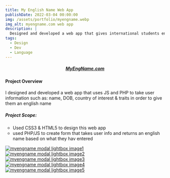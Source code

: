 ```yaml
---
title: My English Name Web App
publishDate: 2022-03-04 00:00:00
img: /assets/portfolio/myengname.webp
img_alt: myengname.com web app
description: |
  Designed and developed a web app that gives international students english names
tags:
  - Design
  - Dev
  - Language
---
```


<style>
ul{
    text-decoration:;
    list-style-type: circle!important;
}
</style>

##### <div><center><a class="highlight-eng highlight" href="http://www.myengname.com"> MyEngName.com</a></center></div>
#### Project Overview
I designed and developed a web app that uses JS and PHP to take user information such as: name, DOB, country of interest & traits in order to give them an english name

##### Project Scope:
 - Used CSS3 & HTML5 to design this web app
 - used PHP/JS to create form that takes user info and returns an english name based on what they hav entered

<script type="module" src="../../../scripts/fslightbox.js"></script>

<div class="container mx-auto space-y-2 lg:space-y-0 lg:gap-3 lg:grid lg:grid-cols-2">
  <div class="w-full rounded hover:opacity-50">
    <a data-fslightbox href="https://i.imgur.com/4T0KkVj.png"><img src="/assets/portfolio/myengname.webp" alt="myengname modal lightbox image1"></a>
  </div>
  <div class="w-full rounded hover:opacity-50">
    <a data-fslightbox href="https://i.imgur.com/RTmVqB8.png"><img src="/assets/portfolio/myengname2.png" alt="myengname modal lightbox image2"></a>
  </div>
</div>
<div class="container mx-auto space-y-2 lg:space-y-0 lg:gap-3 lg:grid lg:grid-cols-2">
  <div class="w-full rounded hover:opacity-50">
    <a data-fslightbox href="https://i.imgur.com/4Tydmb9.png"><img src="/assets/portfolio/myengnamemobile.webp" alt="myengname modal lightbox image3"></a>
  </div>
  <div class="w-full rounded hover:opacity-50">
    <a data-fslightbox href="https://i.imgur.com/ZnXsOI0.png"><img src="/assets/app_screens/myengname9.webp" alt="myengname modal lightbox image4"></a>
  </div>
  <div class="w-full rounded hover:opacity-50">
    <a data-fslightbox href="https://i.imgur.com/XmXu3Ur.png"><img src="/assets/app_screens/myengname7.webp" alt="myengname modal lightbox image5"></a>
  </div>
</div>